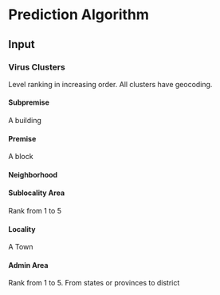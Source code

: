 # Prediction Algorithm

## Input

### Virus Clusters

Level ranking in increasing order.
All clusters have geocoding.

#### Subpremise

A building

#### Premise

A block

#### Neighborhood

#### Sublocality Area

Rank from 1 to 5

#### Locality

A Town

#### Admin Area

Rank from 1 to 5.
From states or provinces to district
